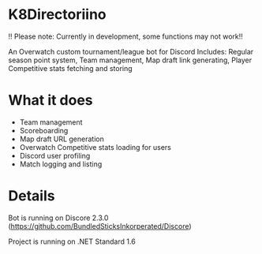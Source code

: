 # K8Directoriino

!! Please note: Currently in development, some functions may not work!!

An Overwatch custom tournament/league bot for Discord
Includes: Regular season point system, Team management, Map draft link generating, Player Competitive stats fetching and storing

# What it does

- Team management
- Scoreboarding
- Map draft URL generation
- Overwatch Competitive stats loading for users 
- Discord user profiling
- Match logging and listing

# Details

Bot is running on Discore 2.3.0 (https://github.com/BundledSticksInkorperated/Discore)

Project is running on .NET Standard 1.6

